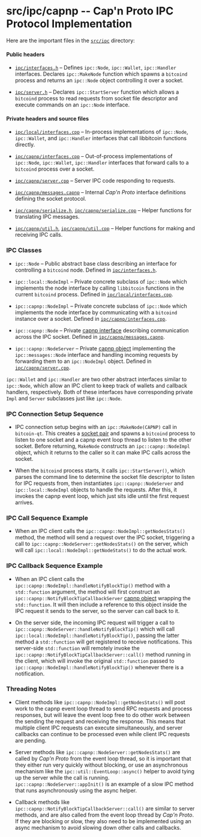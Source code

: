 src/ipc/capnp -- Cap'n Proto IPC Protocol Implementation
========================================================

Here are the important files in the [`src/ipc`](..) directory:

#### Public headers ####

- [`ipc/interfaces.h`](../interfaces.h)
  – Defines `ipc::Node`, `ipc::Wallet`, `ipc::Handler` interfaces.
    Declares `ipc::MakeNode` function which spawns a `bitcoind` process and
    returns an `ipc::Node` object controlling it over a socket.

- [`ipc/server.h`](../server.h)
  – Declares `ipc::StartServer` function which allows a `bitcoind` process to
    read requests from socket file descriptor and execute commands on an
    `ipc::Node` interface.

#### Private headers and source files ####

- [`ipc/local/interfaces.cpp`](../local/interfaces.cpp)
  – In-process implementations of `ipc::Node`, `ipc::Wallet`, and `ipc::Handler`
  interfaces that call libbitcoin functions directly.

- [`ipc/capnp/interfaces.cpp`](interfaces.cpp)
  – Out-of-process implementations of `ipc::Node`, `ipc::Wallet`, `ipc::Handler`
    interfaces that forward calls to a `bitcoind` process over a socket.

- [`ipc/capnp/server.cpp`](server.cpp)
  – Server IPC code responding to requests.

- [`ipc/capnp/messages.capnp`](messages.capnp)
  – Internal _Cap'n Proto_ interface definitions defining the socket protocol.

- [`ipc/capnp/serialize.h`](serialize.h), [`ipc/capnp/serialize.cpp`](serialize.cpp)
  – Helper functions for translating IPC messages.

- [`ipc/capnp/util.h`](util.h), [`ipc/capnp/util.cpp`](util.cpp)
  – Helper functions for making and receiving IPC calls.


### IPC Classes ###

* `ipc::Node`
  – Public abstract base class describing an interface for controlling a
    `bitcoind` node. Defined in [`ipc/interfaces.h`](../interfaces.h).

* `ipc::local::NodeImpl`
  – Private concrete subclass of `ipc::Node` which implements the node
    interface by calling `libbitcoin` functions in the current `bitcoind`
    process. Defined in [`ipc/local/interfaces.cpp`](../local/interfaces.cpp).

* `ipc::capnp::NodeImpl`
  – Private concrete subclass of `ipc::Node` which implements the node
    interface by communicating with a `bitcoind` instance over a socket.
    Defined in [`ipc/capnp/interfaces.cpp`](interfaces.cpp).

* `ipc::capnp::Node`
  – Private [capnp interface](https://capnproto.org/language.html#interfaces)
    describing communication across the IPC socket. Defined in
    [`ipc/capnp/messages.capnp`](messages.capnp).

* `ipc::capnp::NodeServer`
  – Private [capnp object](https://capnproto.org/rpc.html#distributed-objects)
    implementing the `ipc::messages::Node` interface and handling incoming
    requests by forwarding them to an `ipc::NodeImpl` object. Defined in
    [`ipc/capnp/server.cpp`](server.cpp).

`ipc::Wallet` and `ipc::Handler` are two other abstract interfaces similar to
`ipc::Node`, which allow an IPC client to keep track of wallets and callback
handlers, respectively. Both of these interfaces have corresponding private
`Impl` and `Server` subclasses just like `ipc::Node`.


### IPC Connection Setup Sequence ###

* IPC connection setup begins with an `ipc::MakeNode(CAPNP)` call in
  `bitcoin-qt`. This creates a [socket
  pair](https://linux.die.net/man/3/socketpair) and spawns a `bitcoind` process
  to listen to one socket and a capnp event loop thread to listen to the other
  socket. Before returning, `MakeNode` constructs an `ipc::capnp::NodeImpl` object,
  which it returns to the caller so it can make IPC calls across the socket.

* When the `bitcoind` process starts, it calls `ipc::StartServer()`, which
  parses the command line to determine the socket file descriptor to listen for
  IPC requests from, then instantiates `ipc::capnp::NodeServer` and
  `ipc::local::NodeImpl` objects to handle the requests. After this, it invokes
  the capnp event loop, which just sits idle until the first request arrives.

### IPC Call Sequence Example ###

* When an IPC client calls the `ipc::capnp::NodeImpl::getNodesStats()` method,
  the method will send a request over the IPC socket, triggering a call to
  `ipc::capnp::NodeServer::getNodesStats()` on the server, which will call
  `ipc::local::NodeImpl::getNodeStats()` to do the actual work.

### IPC Callback Sequence Example ###

* When an IPC client calls the `ipc::capnp::NodeImpl::handleNotifyBlockTip()`
  method with a `std::function` argument, the method will first construct an
  `ipc::capnp::NotifyBlockTipCallbackServer` [capnp
  object](https://capnproto.org/rpc.html#distributed-objects) wrapping the
  `std::function`. It will then include a reference to this object inside the
  IPC request it sends to the server, so the server can call back to it.

* On the server side, the incoming IPC request will trigger a call to
  `ipc::capnp::NodeServer::handleNotifyBlockTip()` which will call
  `ipc::local::NodeImpl::handleNotifyBlockTip()`, passing the latter method a
  `std::function` will get registered to receive notifications. This server-side
  `std::function` will remotely invoke the
  `ipc::capnp::NotifyBlockTipCallbackServer::call()` method running in the
  client, which will invoke the original `std::function` passed to
  `ipc::capnp::NodeImpl::handleNotifyBlockTip()` whenever there is a
  notification.

### Threading Notes ###

* Client methods like `ipc::capnp::NodeImpl::getNodesStats()` will post work to
  the capnp event loop thread to send RPC requests and process responses, but
  will leave the event loop free to do other work between the sending the
  request and receiving the response. This means that multiple client IPC
  requests can execute simultaneously, and server callbacks can continue to be
  processed even while client IPC requests are pending.

* Server methods like `ipc::capnp::NodeServer::getNodesStats()` are called by
  _Cap'n Proto_ from the event loop thread, so it is important that they either
  run very quickly without blocking, or use an asynchronous mechanism like the
  `ipc::util::EventLoop::async()` helper to avoid tying up the server while the
  call is running. `ipc::capnp::NodeServer::appInit()` is an example of a slow
  IPC method that runs asynchronously using the async helper.

* Callback methods like `ipc::capnp::NotifyBlockTipCallbackServer::call()` are
  similar to server methods, and are also called from the event loop thread by
  _Cap'n Proto_. If they are blocking or slow, they also need to be implemented
  using an async mechanism to avoid slowing down other calls and callbacks.
